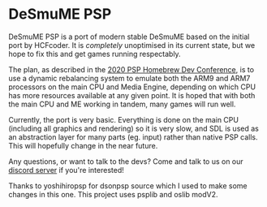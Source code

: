 # DeSmuME PSP

DeSmuME PSP is a port of modern stable DeSmuME based on the initial port by HCFcoder.
It is _completely_ unoptimised in its current state, but we hope to fix this and get games running respectably.

The plan, as described in the [2020 PSP Homebrew Dev Conference](https://youtu.be/VyHD5Hx1SYY?t=11768), is to use a dynamic rebalancing system to emulate both the ARM9 and ARM7 processors on the main CPU and Media Engine, depending on which CPU has more resources available at any given point. It is hoped that with both the main CPU and ME working in tandem, many games will run well.

Currently, the port is very basic. Everything is done on the main CPU (including all graphics and rendering) so it is very slow, and SDL is used as an abstraction layer for many parts (eg. input) rather than native PSP calls. This will hopefully change in the near future.

Any questions, or want to talk to the devs? Come and talk to us on our [discord server](https://discord.gg/bePrj9W) if you're interested!


Thanks to yoshihiropsp for dsonpsp source which I used to make some changes in this one.
This project uses psplib and oslib modV2.
